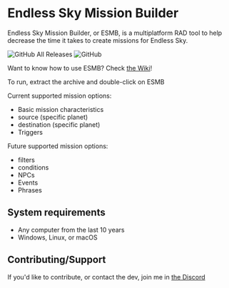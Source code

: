 # Endless Sky Mission Builder
Endless Sky Mission Builder, or ESMB, is a multiplatform RAD tool to help decrease the time it takes to create missions for Endless Sky.

![GitHub All Releases](https://img.shields.io/github/downloads/shitwolfymakes/Endless-Sky-Mission-Builder/total?color=dark%20green&style=plastic)
![GitHub](https://img.shields.io/github/license/shitwolfymakes/Endless-Sky-Mission-Builder?style=plastic)


Want to know how to use ESMB? Check [the Wiki](https://github.com/shitwolfymakes/Endless-Sky-Mission-Builder/wiki)!

To run, extract the archive and double-click on ESMB

Current supported mission options:
  - Basic mission characteristics
  - source (specific planet)
  - destination (specific planet)
  - Triggers

Future supported mission options:
  - filters
  - conditions
  - NPCs
  - Events
  - Phrases

## System requirements
- Any computer from the last 10 years
- Windows, Linux, or macOS

## Contributing/Support
If you'd like to contribute, or contact the dev, join me in [the Discord](https://discord.gg/MakYJSF)
